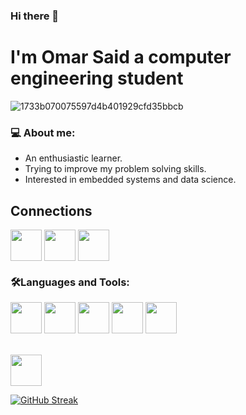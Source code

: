 ### Hi there 👋
# I'm Omar Said a computer engineering student

![1733b070075597d4b401929cfd35bbcb](https://user-images.githubusercontent.com/87082462/193068817-07d7b55c-aca6-49b6-b807-d050c05e65e5.gif)
### 💻 **About me:**
- An enthusiastic learner.
- Trying to improve my problem solving skills. 
- Interested in embedded systems and data science.
## Connections
<a href="https://www.linkedin.com/in/omar-salah-7a9287218/" target="blank"><img align="center" src="https://img.shields.io/badge/LinkedIn-0077B5?style=for-the-badge&logo=linkedin&logoColor=white" height="50" /></a>
<a href="https://mail.google.com/a/?view=cm&fs=1&to=osazizsg1@gmail.com" target="blank"><img align="center" src="https://img.shields.io/badge/Gmail-D14836?style=for-the-badge&logo=gmail&logoColor=white" height="50" /></a>
<a href="https://codeforces.com/profile/osazizsg1" target="blank"><img align="center" src="https://img.shields.io/badge/Codeforces-445f9d?style=for-the-badge&logo=Codeforces&logoColor=white" height="50" /></a>
### 🛠️**Languages and Tools:**
<img align="center" src="https://img.shields.io/badge/C%2B%2B-00599C?style=for-the-badge&logo=c%2B%2B&logoColor=white" height="50" /></a>
<img align="center" src="https://img.shields.io/badge/C%23-239120?style=for-the-badge&logo=c-sharp&logoColor=white" height="50" /></a>
<img align="center" src="https://img.shields.io/badge/Dart-0175C2?style=for-the-badge&logo=dart&logoColor=white" height="50" /></a>
<img align="center" src="https://img.shields.io/badge/PHP-777BB4?style=for-the-badge&logo=php&logoColor=white" height="50" /></a>
<img align="center" src="https://img.shields.io/badge/Python-FFD43B?style=for-the-badge&logo=python&logoColor=blue" height="50" /></a>
<br>
 <br>
  <br>
<img align="center" src="https://img.shields.io/badge/Flutter-02569B?style=for-the-badge&logo=flutter&logoColor=white" height="50" /></a>


[![GitHub Streak](https://github-readme-streak-stats.herokuapp.com?user=Omar-Said-4&theme=python-dark)](https://git.io/streak-stats)
